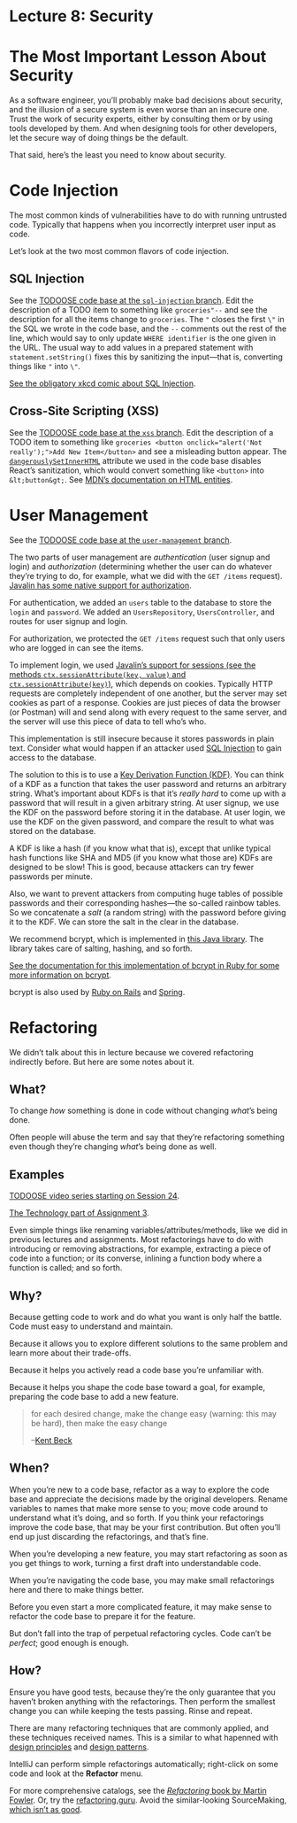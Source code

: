 # Lecture 8: Security

# The Most Important Lesson About Security

As a software engineer, you’ll probably make bad decisions about security, and the illusion of a secure system is even worse than an insecure one. Trust the work of security experts, either by consulting them or by using tools developed by them. And when designing tools for other developers, let the secure way of doing things be the default.

That said, here’s the least you need to know about security.

# Code Injection

The most common kinds of vulnerabilities have to do with running untrusted code. Typically that happens when you incorrectly interpret user input as code.

Let’s look at the two most common flavors of code injection.

## SQL Injection

See the [TODOOSE code base at the `sql-injection` branch](https://github.com/jhu-oose/todoose/tree/sql-injection). Edit the description of a TODO item to something like `groceries"--` and see the description for all the items change to `groceries`. The `"` closes the first `\"` in the SQL we wrote in the code base, and the `--` comments out the rest of the line, which would say to only update `WHERE identifier` is the one given in the URL. The usual way to add values in a prepared statement with `statement.setString()` fixes this by sanitizing the input—that is, converting things like `"` into `\"`.

[See the obligatory xkcd comic about SQL Injection](https://www.xkcd.com/327/).

## Cross-Site Scripting (XSS)

See the [TODOOSE code base at the `xss` branch](https://github.com/jhu-oose/todoose/tree/xss). Edit the description of a TODO item to something like `groceries <button onclick="alert('Not really');">Add New Item</button>` and see a misleading button appear. The [`dangerouslySetInnerHTML`](https://reactjs.org/docs/dom-elements.html#dangerouslysetinnerhtml) attribute we used in the code base disables React’s sanitization, which would convert something like `<button>` into `&lt;button&gt;`. See [MDN’s documentation on HTML entities](https://developer.mozilla.org/en-US/docs/Glossary/Entity).

# User Management

See the [TODOOSE code base at the `user-management` branch](https://github.com/jhu-oose/todoose/tree/user-management).

The two parts of user management are _authentication_ (user signup and login) and _authorization_ (determining whether the user can do whatever they’re trying to do, for example, what we did with the `GET /items` request). [Javalin has some native support for authorization](https://javalin.io/documentation#access-manager).

For authentication, we added an `users` table to the database to store the `login` and `password`. We added an `UsersRepository`, `UsersController`, and routes for user signup and login.

For authorization, we protected the `GET /items` request such that only users who are logged in can see the items.

To implement login, we used [Javalin’s support for sessions (see the methods `ctx.sessionAttribute(key, value)` and `ctx.sessionAttribute(key)`)](https://javalin.io/documentation#context), which depends on cookies. Typically HTTP requests are completely independent of one another, but the server may set cookies as part of a response. Cookies are just pieces of data the browser (or Postman) will and send along with every request to the same server, and the server will use this piece of data to tell who’s who.

This implementation is still insecure because it stores passwords in plain text. Consider what would happen if an attacker used [SQL Injection](#sql-injection) to gain access to the database.

The solution to this is to use a [Key Derivation Function (KDF)](https://en.wikipedia.org/wiki/Key_derivation_function). You can think of a KDF as a function that takes the user password and returns an arbitrary string. What’s important about KDFs is that it’s _really hard_ to come up with a password that will result in a given arbitrary string. At user signup, we use the KDF on the password before storing it in the database. At user login, we use the KDF on the given password, and compare the result to what was stored on the database.

A KDF is like a hash (if you know what that is), except that unlike typical hash functions like SHA and MD5 (if you know what those are) KDFs are designed to be slow! This is good, because attackers can try fewer passwords per minute.

Also, we want to prevent attackers from computing huge tables of possible passwords and their corresponding hashes—the so-called rainbow tables. So we concatenate a _salt_ (a random string) with the password before giving it to the KDF. We can store the salt in the clear in the database.

We recommend bcrypt, which is implemented in [this Java library](https://github.com/patrickfav/bcrypt). The library takes care of salting, hashing, and so forth.

[See the documentation for this implementation of bcrypt in Ruby for some more information on bcrypt](https://github.com/codahale/bcrypt-ruby#bcrypt-ruby).

bcrypt is also used by [Ruby on Rails](https://api.rubyonrails.org/classes/ActiveModel/SecurePassword/ClassMethods.html) and [Spring](https://docs.spring.io/spring-security/site/docs/current/api/org/springframework/security/crypto/bcrypt/BCrypt.html).

# Refactoring

We didn’t talk about this in lecture because we covered refactoring indirectly before. But here are some notes about it.

## What?

To change _how_ something is done in code without changing _what_’s being done.

Often people will abuse the term and say that they’re refactoring something even though they’re changing _what_’s being done as well.

## Examples

[TODOOSE video series starting on Session 24](/todoose#session-24-reviewing).

[The Technology part of Assignment 3](/assignments/3#technology).

Even simple things like renaming variables/attributes/methods, like we did in previous lectures and assignments. Most refactorings have to do with introducing or removing abstractions, for example, extracting a piece of code into a function; or its converse, inlining a function body where a function is called; and so forth.

## Why?

Because getting code to work and do what you want is only half the battle. Code must easy to understand and maintain.

Because it allows you to explore different solutions to the same problem and learn more about their trade-offs.

Because it helps you actively read a code base you’re unfamiliar with.

Because it helps you shape the code base toward a goal, for example, preparing the code base to add a new feature.

> for each desired change, make the change easy (warning: this may be hard), then make the easy change
>
> –[Kent Beck](https://twitter.com/kentbeck/status/250733358307500032)

## When?

When you’re new to a code base, refactor as a way to explore the code base and appreciate the decisions made by the original developers. Rename variables to names that make more sense to you; move code around to understand what it’s doing, and so forth. If you think your refactorings improve the code base, that may be your first contribution. But often you’ll end up just discarding the refactorings, and that’s fine.

When you’re developing a new feature, you may start refactoring as soon as you get things to work, turning a first draft into understandable code.

When you’re navigating the code base, you may make small refactorings here and there to make things better.

Before you even start a more complicated feature, it may make sense to refactor the code base to prepare it for the feature.

But don’t fall into the trap of perpetual refactoring cycles. Code can’t be _perfect_; good enough is enough.

## How?

Ensure you have good tests, because they’re the only guarantee that you haven’t broken anything with the refactorings. Then perform the smallest change you can while keeping the tests passing. Rinse and repeat.

There are many refactoring techniques that are commonly applied, and these techniques received names. This is a similar to what hapenned with [design principles](/lectures/2) and [design patterns](/lectures/3).

IntelliJ can perform simple refactorings automatically; right-click on some code and look at the **Refactor** menu.

For more comprehensive catalogs, see the [_Refactoring_ book by Martin Fowler](https://martinfowler.com/books/refactoring.html). Or, try the [refactoring.guru](https://refactoring.guru). Avoid the similar-looking SourceMaking, [which isn’t as good](/lectures/3/#references).
